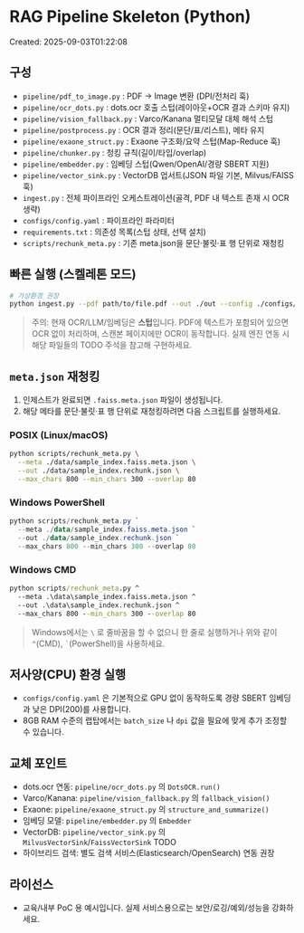 # RAG Pipeline Skeleton (Python)
Created: 2025-09-03T01:22:08

## 구성
- `pipeline/pdf_to_image.py` : PDF → Image 변환 (DPI/전처리 훅)
- `pipeline/ocr_dots.py` : dots.ocr 호출 스텁(레이아웃+OCR 결과 스키마 유지)
- `pipeline/vision_fallback.py` : Varco/Kanana 멀티모달 대체 해석 스텁
- `pipeline/postprocess.py` : OCR 결과 정리(문단/표/리스트), 메타 유지
- `pipeline/exaone_struct.py` : Exaone 구조화/요약 스텁(Map-Reduce 훅)
- `pipeline/chunker.py` : 청킹 규칙(길이/타입/overlap)
- `pipeline/embedder.py` : 임베딩 스텁(Qwen/OpenAI/경량 SBERT 지원)
- `pipeline/vector_sink.py` : VectorDB 업서트(JSON 파일 기본, Milvus/FAISS 훅)
- `ingest.py` : 전체 파이프라인 오케스트레이션(골격, PDF 내 텍스트 존재 시 OCR 생략)
- `configs/config.yaml` : 파이프라인 파라미터
- `requirements.txt` : 의존성 목록(스텁 상태, 선택 설치)
- `scripts/rechunk_meta.py` : 기존 meta.json을 문단·불릿·표 행 단위로 재청킹

## 빠른 실행 (스켈레톤 모드)
```bash
# 가상환경 권장
python ingest.py --pdf path/to/file.pdf --out ./out --config ./configs/config.yaml
```
> 주의: 현재 OCR/LLM/임베딩은 **스텁**입니다. PDF에 텍스트가 포함되어 있으면 OCR 없이 처리하며, 스캔본 페이지에만 OCR이 동작합니다. 실제 엔진 연동 시 해당 파일들의 TODO 주석을 참고해 구현하세요.

## `meta.json` 재청킹
1. 인제스트가 완료되면 `.faiss.meta.json` 파일이 생성됩니다.
2. 해당 메타를 문단·불릿·표 행 단위로 재청킹하려면 다음 스크립트를 실행하세요.

### POSIX (Linux/macOS)
```bash
python scripts/rechunk_meta.py \
  --meta ./data/sample_index.faiss.meta.json \
  --out ./data/sample_index.rechunk.json \
  --max_chars 800 --min_chars 300 --overlap 80
```

### Windows PowerShell
```powershell
python scripts/rechunk_meta.py `
  --meta ./data/sample_index.faiss.meta.json `
  --out ./data/sample_index.rechunk.json `
  --max_chars 800 --min_chars 300 --overlap 80
```

### Windows CMD
```cmd
python scripts/rechunk_meta.py ^
  --meta .\data\sample_index.faiss.meta.json ^
  --out .\data\sample_index.rechunk.json ^
  --max_chars 800 --min_chars 300 --overlap 80
```
> Windows에서는 `\` 로 줄바꿈을 할 수 없으니 한 줄로 실행하거나 위와 같이 `^`(CMD), `` ` ``(PowerShell)을 사용하세요.

## 저사양(CPU) 환경 실행
- `configs/config.yaml` 은 기본적으로 GPU 없이 동작하도록 경량 SBERT 임베딩과 낮은 DPI(200)를 사용합니다.
- 8GB RAM 수준의 랩탑에서는 `batch_size` 나 `dpi` 값을 필요에 맞게 추가 조정할 수 있습니다.

## 교체 포인트
- dots.ocr 연동: `pipeline/ocr_dots.py` 의 `DotsOCR.run()`
- Varco/Kanana: `pipeline/vision_fallback.py` 의 `fallback_vision()`
- Exaone: `pipeline/exaone_struct.py` 의 `structure_and_summarize()`
- 임베딩 모델: `pipeline/embedder.py` 의 `Embedder`
- VectorDB: `pipeline/vector_sink.py` 의 `MilvusVectorSink`/`FaissVectorSink` TODO
- 하이브리드 검색: 별도 검색 서비스(Elasticsearch/OpenSearch) 연동 권장

## 라이선스
- 교육/내부 PoC 용 예시입니다. 실제 서비스용으로는 보안/로깅/예외/성능을 강화하세요.